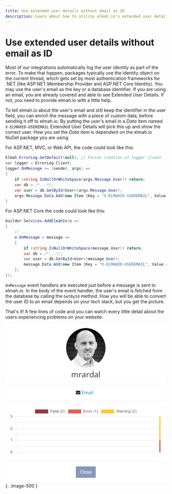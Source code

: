 ```yaml
---
title: Use extended user details without email as ID
description: Learn about how to utilize elmah.io's extended user details without using an email address as part of ASP.NET Core Identity or similar.
---
```


# Use extended user details without email as ID

Most of our integrations automatically log the user identity as part of the error. To make that happen, packages typically use the identity object on the current thread, which gets set by most authentication frameworks for .NET (like ASP.NET Membership Provider and ASP.NET Core Identity). You may use the user's email as the key or a database identifier. If you are using an email, you are already covered and able to see Extended User Details. If not, you need to provide elmah.io with a little help.

To tell elmah.io about the user's email and still keep the identifier in the user field, you can enrich the message with a piece of custom data, before sending it off to elmah.io. By putting the user's email in a *Data* item named `X-ELMAHIO-USEREMAIL` Extended User Details will pick this up and show the correct user. How you set the *Data* item is dependent on the elmah.io NuGet package you are using.

For ASP.NET, MVC, or Web API, the code could look like this:

```csharp
Elmah.ErrorLog.GetDefault(null); // Forces creation of logger client
var logger = ErrorLog.Client;
logger.OnMessage += (sender, args) =>
{
    if (string.IsNullOrWhiteSpace(args.Message.User)) return;
    var db = /*...*/;
    var user = db.GetById<User>(args.Message.User);
    args.Message.Data.Add(new Item {Key = "X-ELMAHIO-USEREMAIL", Value = user.Email});
}
```

For ASP.NET Core the code could look like this:

```csharp
builder.Services.AddElmahIo(o =>
{
    // ...
    o.OnMessage = message =>
    {
        if (string.IsNullOrWhiteSpace(message.User)) return;
        var db = /*...*/;
        var user = db.GetById<User>(message.User);
        message.Data.Add(new Item {Key = "X-ELMAHIO-USEREMAIL", Value = user.Email});
    };
});
```

`OnMessage` event handlers are executed just before a message is sent to elmah.io. In the body of the event handler, the user's email is fetched from the database by calling the `GetById` method. How you will be able to convert the user ID to an email depends on your tech stack, but you get the picture.

That's it! A few lines of code and you can watch every little detail about the users experiencing problems on your website:

![Extended User Details](images/extended-user-details-v2.png){: .image-500 }
